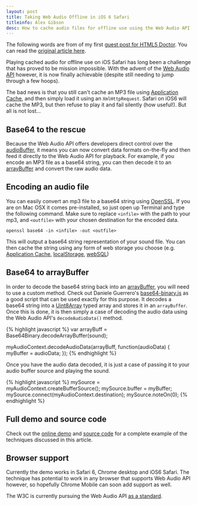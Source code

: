 ```yaml
---
layout: post
title: Taking Web Audio Offline in iOS 6 Safari
titleinfo: Alex Gibson
desc: How to cache audio files for offline use using the Web Audio API
---
```


The following words are from of my first [guest post for HTML5 Doctor](http://html5doctor.com/author/alexg/). You can read the [original article here](http://html5doctor.com/taking-web-audio-offline-in-ios-6-safari/).

Playing cached audio for offline use on iOS Safari has long been a challenge that has proved to be mission impossible. With the advent of the [Web Audio API](https://dvcs.w3.org/hg/audio/raw-file/tip/webaudio/specification.html) however, it is now finally achievable (despite still needing to jump through a few hoops).

The bad news is that you still can't cache an MP3 file using [Application Cache](http://html5doctor.com/go-offline-with-application-cache/), and then simply load it using an `XmlHttpRequest`. Safari on iOS6 will cache the MP3, but then refuse to play it and fail silently (how useful!). But all is not lost…

Base64 to the rescue
--------------------

Because the Web Audio API offers developers direct control over the [audioBuffer](https://dvcs.w3.org/hg/audio/raw-file/tip/webaudio/specification.html#AudioBufferSourceNode), it means you can now convert data formats on-the-fly and then feed it directly to the Web Audio API for playback. For example, if you encode an MP3 file as a base64 string, you can then decode it to an [arrayBuffer](https://developer.mozilla.org/en/JavaScript_typed_arrays/ArrayBuffer) and convert the raw audio data.

Encoding an audio file
----------------------

You can easily convert an mp3 file to a base64 string using [OpenSSL](http://www.openssl.org/). If you are on Mac OSX it comes pre-installed, so just open up Terminal and type the following command. Make sure to replace `<infile>` with the path to your mp3, and `<outfile>` with your chosen destination for the encoded data.

`openssl base64 -in <infile> -out <outfile>`

This will output a base64 string representation of your sound file. You can then cache the string using any form of web storage you choose (e.g. [Application Cache](http://html5doctor.com/go-offline-with-application-cache/), [localStorage](http://html5doctor.com/storing-data-the-simple-html5-way-and-a-few-tricks-you-might-not-have-known/), [webSQL](http://html5doctor.com/introducing-web-sql-databases/))

Base64 to arrayBuffer
---------------------

In order to decode the base64 string back into an [arrayBuffer](https://developer.mozilla.org/en/JavaScript_typed_arrays/ArrayBuffer), you will need to use a custom method. Check out Daniele Guerrero's [base64-binary.js](https://github.com/danguer/blog-examples/blob/master/js/base64-binary.js) as a good script that can be used exactly for this purpose. It decodes a base64 string into a [Uint8Array](https://developer.mozilla.org/en/JavaScript_typed_arrays/Uint8Array) typed array and stores it in an `arrayBuffer`. Once this is done, it is then simply a case of decoding the audio data using the Web Audio API's `decodeAudioData()` method.

{% highlight javascript %}
var arrayBuff = Base64Binary.decodeArrayBuffer(sound);

myAudioContext.decodeAudioData(arrayBuff, function(audioData) {
	myBuffer = audioData;
});
{% endhighlight %}

Once you have the audio data decoded, it is just a case of passing it to your audio buffer source and playing the sound.

{% highlight javascript %}
mySource = myAudioContext.createBufferSource();
mySource.buffer = myBuffer;
mySource.connect(myAudioContext.destination);
mySource.noteOn(0);
{% endhighlight %}

Full demo and source code
-------------------------

Check out the [online demo](http://alxgbsn.co.uk/offlinewebaudio/) and [source code](https://github.com/alexgibson/offlinewebaudio) for a complete example of the techniques discussed in this article.

Browser support
---------------

Currently the demo works in Safari 6, Chrome desktop and iOS6 Safari. The technique has potential to work in any browser that supports Web Audio API however, so hopefully Chrome Mobile can soon add support as well.

The W3C is currently pursuing the Web Audio API [as a standard](http://www.w3.org/2011/audio/wiki/W3C_Audio_Publications_and_Milestones).
